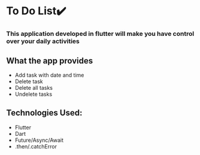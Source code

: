 <h1>To Do List✔️</h1>


<h3>This application developed in flutter will make you have control over your daily activities</h3>

## What the app provides
+ Add task with date and time
+ Delete task
+ Delete all tasks 
+ Undelete tasks

## Technologies Used:
- Flutter 
- Dart
- Future/Async/Await
- .then/.catchError
